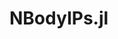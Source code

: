 # NBodyIPs.jl

<!--
[![Build Status](https://travis-ci.org/cortner/NBodyIPs.jl.svg?branch=master)](https://travis-ci.org/cortner/NBodyIPs.jl)

[![Coverage Status](https://coveralls.io/repos/cortner/NBodyIPs.jl/badge.svg?branch=master&service=github)](https://coveralls.io/github/cortner/NBodyIPs.jl?branch=master)

[![codecov.io](http://codecov.io/github/cortner/NBodyIPs.jl/coverage.svg?branch=master)](http://codecov.io/github/cortner/NBodyIPs.jl?branch=master)
-->

<!--

TODO
 * merge Cas' visualisation branch
 * partial data
    - unclear this is a good idea, leave for now
 * LASSO              >>> Genevieve
 * sparse grid basis  >>> with Genevieve next week??

Mess around at night:
 * W fit
 * Si fit => or not

Big ones
 * environment dependence for fullsymm
 * bond-angle potentials + environment dependence

-->
